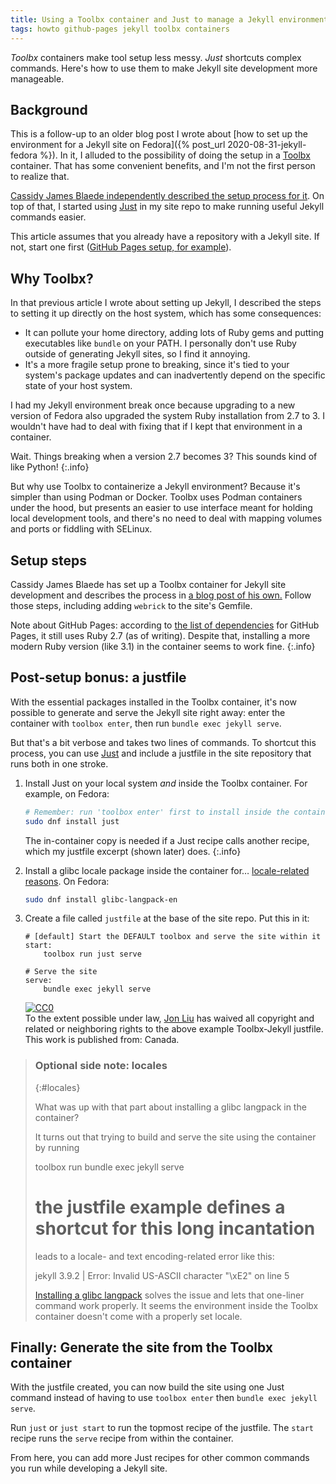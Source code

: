 ```yaml
---
title: Using a Toolbx container and Just to manage a Jekyll environment
tags: howto github-pages jekyll toolbx containers
---
```


*Toolbx* containers make tool setup less messy. *Just* shortcuts complex commands. Here's how to use them to make Jekyll site development more manageable.

<!--more-->

## Background
This is a follow-up to an older blog post I wrote about [how to set up the environment for a Jekyll site on Fedora]({% post_url 2020-08-31-jekyll-fedora %}). In it, I alluded to the possibility of doing the setup in a [Toolbx](https://containertoolbx.org/) container. That has some convenient benefits, and I'm not the first person to realize that.

[Cassidy James Blaede independently described the setup process for it](https://cassidyjames.com/blog/github-pages-jekyll-fedora-silverblue/). On top of that, I started using [Just](https://github.com/casey/just) in my site repo to make running useful Jekyll commands easier.

This article assumes that you already have a repository with a Jekyll site. If not, start one first ([GitHub Pages setup, for example](https://docs.github.com/en/pages/setting-up-a-github-pages-site-with-jekyll/creating-a-github-pages-site-with-jekyll)).

## Why Toolbx?
In that previous article I wrote about setting up Jekyll, I described the steps to setting it up directly on the host system, which has some consequences:

* It can pollute your home directory, adding lots of Ruby gems and putting executables like `bundle` on your PATH. I personally don't use Ruby outside of generating Jekyll sites, so I find it annoying.
* It's a more fragile setup prone to breaking, since it's tied to your system's package updates and can inadvertently depend on the specific state of your host system.

I had my Jekyll environment break once because upgrading to a new version of Fedora also upgraded the system Ruby installation from 2.7 to 3. I wouldn't have had to deal with fixing that if I kept that environment in a container.

Wait. Things breaking when a version 2.7 becomes 3? This sounds kind of like Python!
{:.info}

But why use Toolbx to containerize a Jekyll environment? Because it's simpler than using Podman or Docker. Toolbx uses Podman containers under the hood, but presents an easier to use interface meant for holding local development tools, and there's no need to deal with mapping volumes and ports or fiddling with SELinux.

## Setup steps
Cassidy James Blaede has set up a Toolbx container for Jekyll site development and describes the process in [a blog post of his own.](https://cassidyjames.com/blog/github-pages-jekyll-fedora-silverblue/) Follow those steps, including adding `webrick` to the site's Gemfile.

Note about GitHub Pages: according to [the list of dependencies](https://pages.github.com/versions/) for GitHub Pages, it still uses Ruby 2.7 (as of writing). Despite that, installing a more modern Ruby version (like 3.1) in the container seems to work fine.
{:.info}

## Post-setup bonus: a justfile
With the essential packages installed in the Toolbx container, it's now possible to generate and serve the Jekyll site right away: enter the container with `toolbox enter`, then run `bundle exec jekyll serve`.

But that's a bit verbose and takes two lines of commands. To shortcut this process, you can use [Just](https://github.com/casey/just) and include a justfile in the site repository that runs both in one stroke.

1. Install Just on your local system *and* inside the Toolbx container. For example, on Fedora:
	``` bash
	# Remember: run 'toolbox enter' first to install inside the container
	sudo dnf install just
	```

	The in-container copy is needed if a Just recipe calls another recipe, which my justfile excerpt (shown later) does.
	{:.info}

2. Install a glibc locale package inside the container for… [locale-related reasons](#locales). On Fedora:
	```bash
	sudo dnf install glibc-langpack-en
	```

3. Create a file called `justfile` at the base of the site repo. Put this in it:
	```
    # [default] Start the DEFAULT toolbox and serve the site within it
    start:
        toolbox run just serve

    # Serve the site
    serve:
        bundle exec jekyll serve
	```
	<p xmlns:dct="http://purl.org/dc/terms/" xmlns:vcard="http://www.w3.org/2001/vcard-rdf/3.0#">
  	<a rel="license"
     href="http://creativecommons.org/publicdomain/zero/1.0/">
	<img src="http://i.creativecommons.org/p/zero/1.0/88x31.png" style="border-style: none;" alt="CC0" />
	</a>
	<br />
	To the extent possible under law, <a rel="dct:publisher" href="https://jon.liu.fyi"><span property="dct:title">Jon Liu</span></a> has waived all copyright and related or neighboring rights to <span property="dct:title">the above example Toolbx-Jekyll justfile</span>. This work is published from: <span property="vcard:Country" datatype="dct:ISO3166" content="CA" about="https://jon.liu.fyi">Canada</span>.</p>

> ### Optional side note: locales
> {:#locales}
> 
> What was up with that part about installing a glibc langpack in the container?
> 
> It turns out that trying to build and serve the site using the container by running
> 
>	toolbox run bundle exec jekyll serve
>	# the justfile example defines a shortcut for this long incantation
> 
> leads to a locale- and text encoding-related error like this:
> 
>	jekyll 3.9.2 | Error:  Invalid US-ASCII character "\xE2" on line 5
> 
> [Installing a glibc langpack](https://discussion.fedoraproject.org/t/how-to-set-the-locales-in-a-toolbox/31182/6) solves the issue and lets that one-liner command work properly. It seems the environment inside the Toolbx container doesn't come with a properly set locale.

## Finally: Generate the site from the Toolbx container
With the justfile created, you can now build the site using one Just command instead of having to use `toolbox enter` then `bundle exec jekyll serve`.

Run `just` or `just start` to run the topmost recipe of the justfile. The `start` recipe runs the `serve` recipe from within the container.

From here, you can add more Just recipes for other common commands you run while developing a Jekyll site.